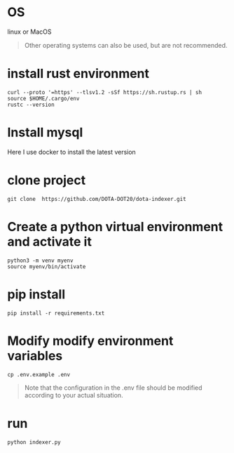 # OS
linux or MacOS
> Other operating systems can also be used, but are not recommended.
# install rust environment
```angular2html
curl --proto '=https' --tlsv1.2 -sSf https://sh.rustup.rs | sh
source $HOME/.cargo/env
rustc --version

```

#  Install mysql
Here I use docker to install the latest version
# clone project
```
git clone  https://github.com/DOTA-DOT20/dota-indexer.git 
```
# Create a python virtual environment and activate it
```angular2html
python3 -m venv myenv
source myenv/bin/activate
```
# pip install
```angular2html
pip install -r requirements.txt
```
# Modify modify environment variables

```angular2html
cp .env.example .env
```
> Note that the configuration in the .env file should be modified according to your actual situation.

# run
```angular2html
python indexer.py
```


